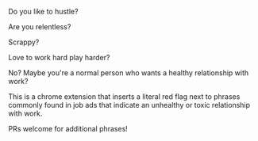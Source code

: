 Do you like to hustle?

Are you relentless?

Scrappy?

Love to work hard play harder?

No? Maybe you're a normal person who wants a healthy relationship with work?

This is a chrome extension that inserts a literal red flag next to phrases commonly found in job ads that indicate an unhealthy or toxic relationship with work.

PRs welcome for additional phrases!

